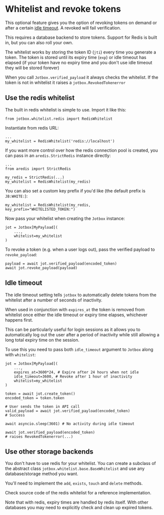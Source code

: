 # Whitelist and revoke tokens

This optional feature gives you the option of revoking tokens on demand or after a
certain [idle timeout](#idle-timeout). A revoked will fail verification.

This requires a database backend to store tokens. Support for Redis is built in,
but you can also roll your own.

The whitelist works by storing the token ID (`jti`) every time you generate a token.
The token is stored until its expiry time (`exp`) or idle timeout has elapsed
(if your token have no expiry time and you don't use idle timeout they will be stored forever)

When you call `Jotbox.verified_payload` it always checks the whitelist.
If the token is not in whitelist it raises a `jotbox.RevokedTokenerror`

## Use the redis whitelist

The built in redis whitelist is simple to use. Import it like this:

```python3
from jotbox.whitelist.redis import RedisWhitelist
```

Instantiate from redis URL:

```python3
...
my_whitelist = RedisWhitelist('redis://localhost')
```

If you want more control over how the redis connection pool
is created, you can pass in an `aredis.StrictRedis` instance directly:

```python3
...
from aredis import StrictRedis

my_redis = StrictRedis(...)
my_whitelist = RedisWhitelist(my_redis)
```

You can also set a custom key prefix if you'd like (the default prefix is `JB:WHITE:`):

```python3
my_whitelist = RedisWhitelist(my_redis, key_prefix="WHITELISTED_TOKEN:")
```

Now pass your whitelist when creating the `Jotbox` instance:

```python3
jot = Jotbox[MyPayload](
    ...,
    whitelist=my_whitelist
)
```

To revoke a token (e.g. when a user logs out), pass the verified payload to `revoke_payload`:

```python3
payload = await jot.verified_payload(encoded_token)
await jot.revoke_payload(payload)
```

## Idle timeout

The idle timeout setting tells `jotbox` to automatically delete
tokens from the whitelist after a number of seconds of inactivity.

When used in conjunction with `expires_at` the token is removed from whitelist
once either the idle timeout or expiry time elapses, whichever happens first.

This can be particularly useful for login sessions as it allows you to automatically log out the user after a period of inactivity while still allowing a long total expiry time on the session.

To use this you need to pass both `idle_timeout` argument to `Jotbox` along with `whitelist`:

```python3
jot = Jotbox[MyPayload](
    ...,
    expires_at=3600*24, # Expire after 24 hours when not idle
    idle_timeout=3600, # Revoke after 1 hour of inactivity
    whitelist=my_whitelist
)
```

```python3
token = await jot.create_token()
encoded_token = token.token

# User sends the token in API call
valid_payload = await jot.verified_payload(encoded_token)
# Success

await asyncio.sleep(3601) # No activity during idle timeout

await jot.verified_payload(encoded_token)
# raises RevokedTokenerror(...)

```

## Use other storage backends

You don't have to use redis for your whitelist.
You can create a subclass of the abstract class `jotbox.whitelist.base.BaseWhitelist` and use any database/storage method you want.

You'll need to implement the `add`, `exists`, `touch` and `delete` methods.

Check source code of the redis whitelist for a reference implementation.

Note that with redis, expiry times are handled by redis itself. With other databases you may
need to explicitly check and clean up expired tokens.






